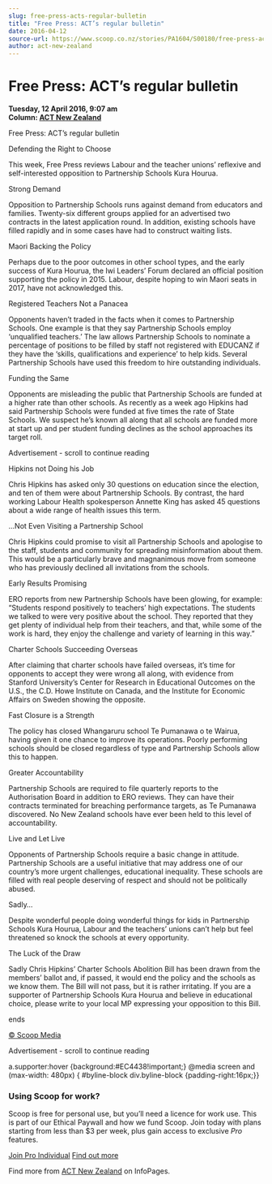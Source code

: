 ```yaml
---
slug: free-press-acts-regular-bulletin
title: "Free Press: ACT’s regular bulletin"
date: 2016-04-12
source-url: https://www.scoop.co.nz/stories/PA1604/S00180/free-press-acts-regular-bulletin.htm
author: act-new-zealand
---
```

Free Press: ACT’s regular bulletin
==================================

**Tuesday, 12 April 2016, 9:07 am**  
**Column: [ACT New Zealand](https://info.scoop.co.nz/ACT_New_Zealand)**

Free Press: ACT’s regular bulletin

  

Defending the Right to Choose

This week, Free Press reviews Labour and the teacher unions’ reflexive and self-interested opposition to Partnership Schools Kura Hourua.

Strong Demand

Opposition to Partnership Schools runs against demand from educators and families. Twenty-six different groups applied for an advertised two contracts in the latest application round. In addition, existing schools have filled rapidly and in some cases have had to construct waiting lists.

Maori Backing the Policy

Perhaps due to the poor outcomes in other school types, and the early success of Kura Hourua, the Iwi Leaders’ Forum declared an official position supporting the policy in 2015. Labour, despite hoping to win Maori seats in 2017, have not acknowledged this.

Registered Teachers Not a Panacea

Opponents haven’t traded in the facts when it comes to Partnership Schools. One example is that they say Partnership Schools employ ‘unqualified teachers.’ The law allows Partnership Schools to nominate a percentage of positions to be filled by staff not registered with EDUCANZ if they have the ‘skills, qualifications and experience’ to help kids. Several Partnership Schools have used this freedom to hire outstanding individuals.

Funding the Same

Opponents are misleading the public that Partnership Schools are funded at a higher rate than other schools. As recently as a week ago Hipkins had said Partnership Schools were funded at five times the rate of State Schools. We suspect he’s known all along that all schools are funded more at start up and per student funding declines as the school approaches its target roll.

Advertisement - scroll to continue reading





Hipkins not Doing his Job

Chris Hipkins has asked only 30 questions on education since the election, and ten of them were about Partnership Schools. By contrast, the hard working Labour Health spokesperson Annette King has asked 45 questions about a wide range of health issues this term.

…Not Even Visiting a Partnership School

Chris Hipkins could promise to visit all Partnership Schools and apologise to the staff, students and community for spreading misinformation about them. This would be a particularly brave and magnanimous move from someone who has previously declined all invitations from the schools.

Early Results Promising

ERO reports from new Partnership Schools have been glowing, for example: “Students respond positively to teachers’ high expectations. The students we talked to were very positive about the school. They reported that they get plenty of individual help from their teachers, and that, while some of the work is hard, they enjoy the challenge and variety of learning in this way.”

Charter Schools Succeeding Overseas

After claiming that charter schools have failed overseas, it’s time for opponents to accept they were wrong all along, with evidence from Stanford University’s Center for Research in Educational Outcomes on the U.S., the C.D. Howe Institute on Canada, and the Institute for Economic Affairs on Sweden showing the opposite.

Fast Closure is a Strength

The policy has closed Whangaruru school Te Pumanawa o te Wairua, having given it one chance to improve its operations. Poorly performing schools should be closed regardless of type and Partnership Schools allow this to happen.

Greater Accountability

Partnership Schools are required to file quarterly reports to the Authorisation Board in addition to ERO reviews. They can have their contracts terminated for breaching performance targets, as Te Pumanawa discovered. No New Zealand schools have ever been held to this level of accountability.

Live and Let Live

Opponents of Partnership Schools require a basic change in attitude. Partnership Schools are a useful initiative that may address one of our country’s more urgent challenges, educational inequality. These schools are filled with real people deserving of respect and should not be politically abused.

Sadly…

Despite wonderful people doing wonderful things for kids in Partnership Schools Kura Hourua, Labour and the teachers’ unions can’t help but feel threatened so knock the schools at every opportunity.

The Luck of the Draw

Sadly Chris Hipkins’ Charter Schools Abolition Bill has been drawn from the members’ ballot and, if passed, it would end the policy and the schools as we know them. The Bill will not pass, but it is rather irritating. If you are a supporter of Partnership Schools Kura Hourua and believe in educational choice, please write to your local MP expressing your opposition to this Bill.

ends

[© Scoop Media](http://www.scoop.co.nz/about/terms.html)  

Advertisement - scroll to continue reading



a.supporter:hover {background:#EC4438!important;} @media screen and (max-width: 480px) { #byline-block div.byline-block {padding-right:16px;}}

### Using Scoop for work?

Scoop is free for personal use, but you’ll need a licence for work use. This is part of our Ethical Paywall and how we fund Scoop. Join today with plans starting from less than $3 per week, plus gain access to exclusive _Pro_ features.  
  
[Join Pro Individual](https://pro.scoop.co.nz/Individual/?from=ProIn24) [Find out more](https://pro.scoop.co.nz/using-scoop-for-work/?from=ProIn24)

Find more from [ACT New Zealand](https://info.scoop.co.nz/ACT_New_Zealand) on InfoPages.